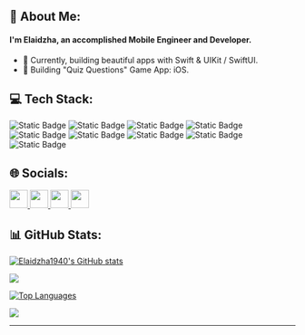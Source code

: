 🦄 About Me:
-----

#### I'm Elaidzha, an accomplished Mobile Engineer and Developer.
* 🌱 Currently, building beautiful apps with Swift & UIKit / SwiftUI.
* 🔭 Building "Quiz Questions" Game App: iOS.

💻 Tech Stack:
-----
![Static Badge](https://img.shields.io/badge/IOS-grey?style=plastic&logo=apple&logoColor=white&labelColor=grey&color=grey) ![Static Badge](https://img.shields.io/badge/Swift-orange?style=plastic&logo=swift&logoColor=white&labelColor=orange&color=orange) ![Static Badge](https://img.shields.io/badge/SwiftUI-black?style=plastic&logo=swift&logoColor=black&labelColor=blue&color=black) ![Static Badge](https://img.shields.io/badge/Firebase-blue?style=plastic&logo=firebase&labelColor=blue&color=blue) ![Static Badge](https://img.shields.io/badge/Xcode-blue?style=plastic&logo=Xcode&labelColor=black&color=black) ![Static Badge](https://img.shields.io/badge/macOS-black?style=plastic&logo=macOS&logoColor=red-orange&labelColor=black&color=black) ![Static Badge](https://img.shields.io/badge/Slack-white?style=plastic&logo=slack&logoColor=white&labelColor=violet&color=black) ![Static Badge](https://img.shields.io/badge/Notion-white?style=plastic&logo=notion&logoColor=white&labelColor=black&color=black) ![Static Badge](https://img.shields.io/badge/ClickUp-white?style=plastic&logo=clickUp&logoColor=white&labelColor=blue&color=black)

🌐 Socials:
-----
<p align="left"> <a href="https://www.github.com/Elaidzha1940" target="_blank" rel="noreferrer"> <picture> <source media="(prefers-color-scheme: dark)" srcset="https://raw.githubusercontent.com/danielcranney/readme-generator/main/public/icons/socials/github-dark.svg" /> <source media="(prefers-color-scheme: light)" srcset="https://raw.githubusercontent.com/danielcranney/readme-generator/main/public/icons/socials/github.svg" /> <img src="https://raw.githubusercontent.com/danielcranney/readme-generator/main/public/icons/socials/github.svg" width="32" height="32" /> </picture> </a> <a href="http://www.instagram.com/elid.ev" target="_blank" rel="noreferrer"> <picture> <source media="(prefers-color-scheme: dark)" srcset="undefined" /> <source media="(prefers-color-scheme: light)" srcset="https://raw.githubusercontent.com/danielcranney/readme-generator/main/public/icons/socials/instagram.svg" /> <img src="https://raw.githubusercontent.com/danielcranney/readme-generator/main/public/icons/socials/instagram.svg" width="32" height="32" /> </picture> </a> <a href="https://www.linkedin.com/in/https://www.linkedin.com/in/elaidzha-shchukin-9a1954176/" target="_blank" rel="noreferrer"> <picture> <source media="(prefers-color-scheme: dark)" srcset="https://raw.githubusercontent.com/danielcranney/readme-generator/main/public/icons/socials/linkedin-dark.svg" /> <source media="(prefers-color-scheme: light)" srcset="https://raw.githubusercontent.com/danielcranney/readme-generator/main/public/icons/socials/linkedin.svg" /> <img src="https://raw.githubusercontent.com/danielcranney/readme-generator/main/public/icons/socials/linkedin.svg" width="32" height="32" /> </picture> </a> <a href="https://www.threads.net/@elaidzha_shchukin" target="_blank" rel="noreferrer"> <picture> <source media="(prefers-color-scheme: dark)" srcset="https://raw.githubusercontent.com/danielcranney/readme-generator/main/public/icons/socials/threads-dark.svg" /> <source media="(prefers-color-scheme: light)" srcset="https://raw.githubusercontent.com/danielcranney/readme-generator/main/public/icons/socials/threads.svg" /> <img src="https://raw.githubusercontent.com/danielcranney/readme-generator/main/public/icons/socials/threads.svg" width="32" height="32" /> </picture> </a></p>

📊 GitHub Stats:
-----
<a href="http://www.github.com/Elaidzha1940"><img src="https://github-readme-stats.vercel.app/api?username=Elaidzha1940&show_icons=true&hide=&count_private=true&title_color=0891b2&text_color=ffffff&icon_color=0891b2&bg_color=1c1917&hide_border=true&show_icons=true" alt="Elaidzha1940's GitHub stats" /></a>

<a href="http://www.github.com/Elaidzha1940"><img src="https://github-readme-streak-stats.herokuapp.com/?user=Elaidzha1940&stroke=ffffff&background=1c1917&ring=0891b2&fire=0891b2&currStreakNum=ffffff&currStreakLabel=0891b2&sideNums=ffffff&sideLabels=ffffff&dates=ffffff&hide_border=true" /></a>

<a href="https://github.com/Elaidzha1940" align="left"><img src="https://github-readme-stats.vercel.app/api/top-langs/?username=Elaidzha1940&langs_count=10&title_color=0891b2&text_color=ffffff&icon_color=0891b2&bg_color=1c1917&hide_border=true&locale=en&custom_title=Top%20%Languages" alt="Top Languages" /></a>

[![](https://visitcount.itsvg.in/api?id=Elaidzha1940&label=Profile%20Views&color=0&icon=1&pretty=false)](https://visitcount.itsvg.in)

-----
